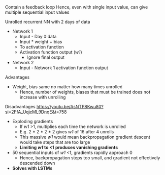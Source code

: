 Contain a feedback loop
	Hence, even with single input value, can give multiple sequential input values

Unrolled recurrent NN with 2 days of data
* Network 1
	* Input - Day 0 data
	* Input * weight + bias
	* To activation function
	* Activation function output (*w1*)
		* Ignore final output
* Network 2 
	* Input - Network 1 activation function output

Advantages
* Weight, bias same no matter how many times unrolled
	* Hence, number of weights, biases that must be trained does not increase with unrolling

Disadvantages
<https://youtu.be/AsNTP8Kwu80?si=2FfA_UqjeML9DnqE&t=758>
* Exploding gradients
	* If *w1* >1, multiplies each time the network is unrolled
	* E.g. 2 * 2 * 2 * 2 gives *w1* of 16 after 4 unrolls
	* This massive *w1* would mean backpropagation gradient descent would take steps that are too large
	* **Limiting *w1* to <1 produces vanishing gradients**
* 50 sequential inputs of *w1* <1, gradients rapidly approach 0
	* Hence, backpropagation steps too small, and gradient not effectively descended down
* **Solves with LSTMs**
